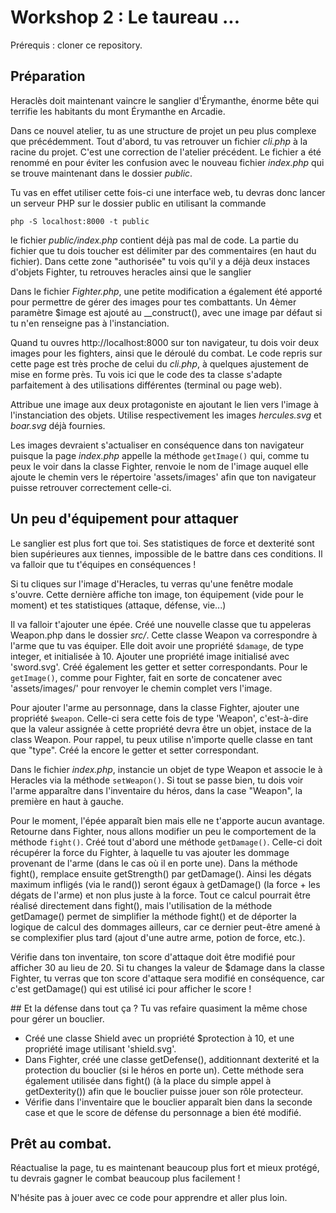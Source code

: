 # Workshop 2 : Le taureau ...

Prérequis : cloner ce repository.

## Préparation

Heraclès doit maintenant vaincre le sanglier d'Érymanthe, énorme bête qui terrifie les habitants du mont Érymanthe en Arcadie.

Dans ce nouvel atelier, tu as une structure de projet un peu plus complexe que précédemment. 
Tout d'abord, tu vas retrouver un fichier *cli.php* à la racine du projet. C'est une correction de l'atelier précédent. Le fichier a été renommé en pour éviter les confusion avec le nouveau fichier *index.php* qui se trouve maintenant dans le dossier *public*. 

Tu vas en effet utiliser cette fois-ci une interface web, tu devras donc lancer un serveur PHP sur le dossier public en utilisant la commande

`php -S localhost:8000 -t public`

le fichier *public/index.php* contient déjà pas mal de code. La partie du fichier que tu dois toucher est délimiter par des commentaires (en haut du fichier). Dans cette zone "authorisée" tu vois qu'il y a déjà deux instaces d'objets Fighter, tu retrouves heracles ainsi que le sanglier

Dans le fichier *Fighter.php*, une petite modification a également été apporté pour permettre de gérer des images pour tes combattants. Un 4èmer paramètre $image est ajouté au __construct(), avec une image par défaut si tu n'en renseigne pas à l'instanciation. 

Quand tu ouvres http://localhost:8000 sur ton navigateur, tu dois voir deux images pour les fighters, ainsi que le déroulé du combat. Le code repris sur cette page est très proche de celui du *cli.php*, à quelques ajustement de mise en forme près. Tu vois ici que le code des ta classe s'adapte parfaitement à des utilisations différentes (terminal ou page web).

Attribue une image aux deux protagoniste en ajoutant le lien vers l'image à l'instanciation des objets.
Utilise respectivement les images *hercules.svg* et *boar.svg* déjà fournies.

Les images devraient s'actualiser en conséquence dans ton navigateur puisque la page *index.php* appelle la méthode `getImage()` qui, comme tu peux le voir dans la classe Fighter, renvoie le nom de l'image auquel elle ajoute le chemin vers le répertoire 'assets/images' afin que ton navigateur puisse retrouver correctement celle-ci.

## Un peu d'équipement pour attaquer
Le sanglier est plus fort que toi. Ses statistiques de force et dexterité sont bien supérieures aux tiennes, impossible de le battre dans ces conditions. Il va falloir que tu t'équipes en conséquences ! 

Si tu cliques sur l'image d'Heracles, tu verras qu'une fenêtre modale s'ouvre. Cette dernière affiche ton image, ton équipement (vide pour le moment) et tes statistiques (attaque, défense, vie...)

Il va falloir t'ajouter une épée. Créé une nouvelle classe que tu appeleras Weapon.php dans le dossier *src/*.
Cette classe Weapon va correspondre à l'arme que tu vas équiper. Elle doit avoir une propriété `$damage`, de type integer, et initialisée à 10. Ajouter une propriété image initialisé avec 'sword.svg'. Créé également les getter et setter correspondants. Pour le `getImage()`, comme pour Fighter, fait en sorte de concatener avec 'assets/images/' pour renvoyer le chemin complet vers l'image. 

Pour ajouter l'arme au personnage, dans la classe Fighter, ajouter une propriété `$weapon`. Celle-ci sera cette fois de type 'Weapon', c'est-à-dire que la valeur assignée à cette propriété devra être un objet, instace de la class Weapon. Pour rappel, tu peux utilise n'importe quelle classe en tant que "type". 
Créé la encore le getter et setter correspondant.

Dans le fichier *index.php*, instancie un objet de type Weapon et associe le à Heracles via la méthode `setWeapon()`. Si tout se passe bien, tu dois voir l'arme apparaître dans l'inventaire du héros, dans la case "Weapon", la première en haut à gauche.

Pour le moment, l'épée apparaît bien mais elle ne t'apporte aucun avantage. Retourne dans Fighter, nous allons modifier un peu le comportement de la méthode `fight()`.
Créé tout d'abord une méthode `getDamage()`. Celle-ci doit récupérer la force du Fighter, à laquelle tu vas ajouter les dommage provenant de l'arme (dans le cas où il en porte une). 
Dans la méthode fight(), remplace ensuite getStrength() par getDamage(). Ainsi les dégats maximum infligés (via le rand()) seront égaux à getDamage() (la force + les dégats de l'arme) et non plus juste à la force. Tout ce calcul pourrait être réalisé directement dans fight(), mais l'utilisation de la méthode getDamage() permet de simplifier la méthode fight() et de déporter la logique de calcul des dommages ailleurs, car ce dernier peut-être amené à se complexifier plus tard (ajout d'une autre arme, potion de force, etc.).

Vérifie dans ton inventaire, ton score d'attaque doit être modifié pour afficher 30 au lieu de 20. Si tu changes la valeur de $damage dans la classe Fighter, tu verras que ton score d'attaque sera modifié en conséquence, car c'est getDamage() qui est utilisé ici pour afficher le score ! 

## Et la défense dans tout ça ? 
Tu vas refaire quasiment la même chose pour gérer un bouclier.
- Créé une classe Shield avec un propriété $protection à 10, et une propriété image utilisant 'shield.svg'.
- Dans Fighter, créé une classe getDefense(), additionnant dexterité et la protection du bouclier (si le héros en porte un). Cette méthode sera également utilisée dans fight() (à la place du simple appel à getDexterity()) afin que le bouclier puisse jouer son rôle protecteur. 
- Vérifie dans l'inventaire que le bouclier apparaît bien dans la seconde case et que le score de défense du personnage a bien été modifié.

## Prêt au combat.
Réactualise la page, tu es maintenant beaucoup plus fort et mieux protégé, tu devrais gagner le combat beaucoup plus facilement !

N'hésite pas à jouer avec ce code pour apprendre et aller plus loin. 